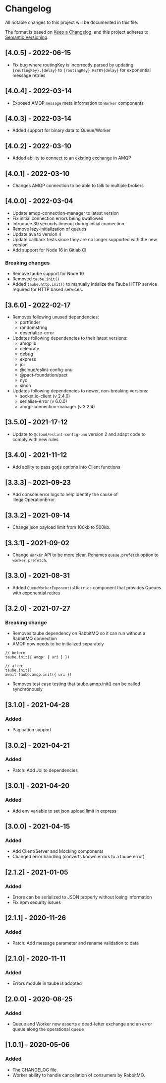 # Changelog
All notable changes to this project will be documented in this file.

The format is based on [Keep a Changelog](https://keepachangelog.com/en/1.0.0/),
and this project adheres to [Semantic Versioning](https://semver.org/spec/v2.0.0.html).

## [4.0.5] - 2022-06-15

- Fix bug where routingKey is incorrectly parsed by updating `{routingKey}.{delay}` to `{routingKey}.RETRY{delay}`
  for exponential message retries

## [4.0.4] - 2022-03-14

- Exposed AMQP `message` meta information to `Worker` components

## [4.0.3] - 2022-03-14

- Added support for binary data to Queue/Worker

## [4.0.2] - 2022-03-10

- Added ability to connect to an existing exchange in AMQP


## [4.0.1] - 2022-03-10

- Changes AMQP connection to be able to talk to multiple brokers

## [4.0.0] - 2022-03-04

- Update amqp-connection-manager to latest version
- Fix initial connection errors being swallowed
- Introduce 30 seconds timeout during initial connection
- Remove lazy-initialization of queues
- Update ava to version 4
- Update callback tests since they are no longer supported with the new version
- Add support for Node 16 in Gitlab CI

### Breaking changes

- Remove taube support for Node 10
- Removed `taube.init()`
- Added `taube.http.init()` to manually intialize the Taube HTTP service required for HTTP based services.

## [3.6.0] - 2022-02-17

- Removes following unused dependencies:
    - portfinder
    - randomstring
    - deserialize-error
- Updates following dependencies to their latest versions:
    - amqplib
    - celebrate
    - debug
    - express
    - joi
    - @cloud/eslint-config-unu
    - @pact-foundation/pact
    - nyc
    - sinon
- Updates following dependencies to newer, non-breaking versions:
    - socket.io-client (v 2.4.0)
    - serialise-error (v 6.0.0)
    - amqp-connection-manager (v 3.2.4)

## [3.5.0] - 2021-17-12

- Update to `@cloud/eslint-config-unu` version 2 and adapt code to comply with new rules

## [3.4.0] - 2021-11-12

- Add ability to pass gotjs options into Client functions

## [3.3.3] - 2021-09-23

- Add console.error logs to help identify the cause of IllegalOperationError.

## [3.3.2] - 2021-09-14

- Change json payload limit from 100kb to 500kb.

## [3.3.1] - 2021-09-02

- Change `Worker` API to be more clear. Renames `queue.prefetch` option to `worker.prefetch`.

## [3.3.0] - 2021-08-31

- Added `QueueWorkerExponentialRetries` component that provides Queues with exponential retires

## [3.2.0] - 2021-07-27
### Breaking change
- Removes taube dependency on RabbitMQ so it can run without a RabbitMQ connection
- AMQP now needs to be initialized separately
```
// before
taube.init({ amqp: { uri } })

// after
taube.init()
await taube.amqp.init({ uri })
```
- Removes test case testing that taube.amqp.init() can be called synchronously

## [3.1.0] - 2021-04-28
### Added
- Pagination support

## [3.0.2] - 2021-04-21
### Added
- Patch: Add Joi to dependencies

## [3.0.1] - 2021-04-20
### Added
- Add env variable to set json upload limit in express

## [3.0.0] - 2021-04-15
### Added
- Add Client/Server and Mocking components
- Changed error handling (converts known errors to a taube error)

## [2.1.2] - 2021-01-05
### Added
- Errors can be serialized to JSON properly without losing information
- Fix npm security issues

## [2.1.1] - 2020-11-26
### Added
- Patch: Add message parameter and rename validation to data

## [2.1.0] - 2020-11-11
### Added
- Errors module in taube is adopted

## [2.0.0] - 2020-08-25
### Added
- Queue and Worker now asserts a dead-letter exchange and an error queue along the operational queue

## [1.0.1] - 2020-05-06
### Added
- The CHANGELOG file.
- Worker ability to handle cancellation of consumers by RabbitMQ.
